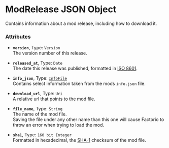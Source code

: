 # ModRelease JSON Object

Contains information about a mod release, including how to download it.

### Attributes

* **`version`**, Type: `Version`  
The version number of this release.  

* **`released_at`**, Type: `Date`  
The date this release was published, formatted in [ISO 8601](https://en.wikipedia.org/wiki/ISO_8601).

* **`info_json`**, Type: [`InfoFile`](../infofile)  
Contains select information taken from the mods `info.json` file.

* **`download_url`**, Type: `Uri`  
A relative url that points to the mod file.

* **`file_name`**, Type: `String`  
The name of the mod file.  
Saving the file under any other name than this one will cause Factorio to throw an error when trying to load the mod.

* **`sha1`**, Type: `160 bit Integer`  
Formatted in hexadecimal, the [SHA-1](https://en.wikipedia.org/wiki/SHA-1) checksum of the mod file.